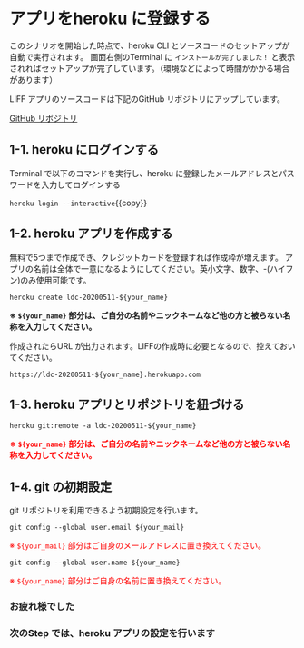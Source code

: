 # アプリをheroku に登録する

このシナリオを開始した時点で、heroku CLI とソースコードのセットアップが自動で実行されます。
画面右側のTerminal に `インストールが完了しました！` と表示されればセットアップが完了しています。（環境などによって時間がかかる場合があります）

LIFF アプリのソースコードは下記のGitHub リポジトリにアップしています。

[GitHub リポジトリ](https://github.com/sumihiro3/liff-kintone-questionary)


## 1-1. heroku にログインする

Terminal で以下のコマンドを実行し、heroku に登録したメールアドレスとパスワードを入力してログインする

`heroku login --interactive`{{copy}}


## 1-2. heroku アプリを作成する

無料で5つまで作成でき、クレジットカードを登録すれば作成枠が増えます。
アプリの名前は全体で一意になるようにしてください。英小文字、数字、-(ハイフン)のみ使用可能です。

`heroku create ldc-20200511-${your_name}`

**※ `${your_name}` 部分は、ご自分の名前やニックネームなど他の方と被らない名称を入力してください。**

作成されたらURL が出力されます。LIFFの作成時に必要となるので、控えておいてください。

`https://ldc-20200511-${your_name}.herokuapp.com`


## 1-3. heroku アプリとリポジトリを紐づける

`heroku git:remote -a ldc-20200511-${your_name}`

<font color="red">**※ `${your_name}` 部分は、ご自分の名前やニックネームなど他の方と被らない名称を入力してください。**</font>


## 1-4. git の初期設定

git リポジトリを利用できるよう初期設定を行います。

`git config --global user.email ${your_mail}`

<font color="red">※ `${your_mail}` 部分はご自身のメールアドレスに置き換えてください。</font><br>

`git config --global user.name ${your_name}`

<font color="red">※ `${your_name}` 部分はご自身の名前に置き換えてください。</font><br>

### お疲れ様でした
### 次のStep では、heroku アプリの設定を行います
